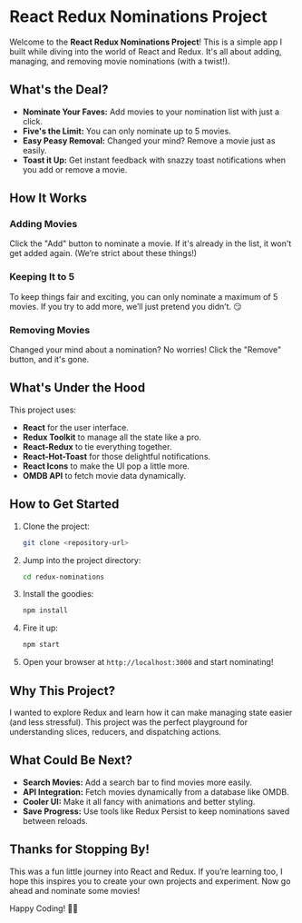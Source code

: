 # React Redux Nominations Project

Welcome to the **React Redux Nominations Project**! This is a simple app I built while diving into the world of React and Redux. It's all about adding, managing, and removing movie nominations (with a twist!).

## What's the Deal?
- **Nominate Your Faves:** Add movies to your nomination list with just a click. 
- **Five's the Limit:** You can only nominate up to 5 movies. 
- **Easy Peasy Removal:** Changed your mind? Remove a movie just as easily.
- **Toast it Up:** Get instant feedback with snazzy toast notifications when you add or remove a movie.

## How It Works
### Adding Movies
Click the "Add" button to nominate a movie. If it's already in the list, it won't get added again. (We’re strict about these things!)

### Keeping It to 5
To keep things fair and exciting, you can only nominate a maximum of 5 movies. If you try to add more, we’ll just pretend you didn’t. 😏

### Removing Movies
Changed your mind about a nomination? No worries! Click the "Remove" button, and it's gone.

## What's Under the Hood
This project uses:
- **React** for the user interface.
- **Redux Toolkit** to manage all the state like a pro.
- **React-Redux** to tie everything together.
- **React-Hot-Toast** for those delightful notifications.
- **React Icons** to make the UI pop a little more.
- **OMDB API** to fetch movie data dynamically.

## How to Get Started
1. Clone the project:
   ```bash
   git clone <repository-url>
   ```
2. Jump into the project directory:
   ```bash
   cd redux-nominations
   ```
3. Install the goodies:
   ```bash
   npm install
   ```
4. Fire it up:
   ```bash
   npm start
   ```
5. Open your browser at `http://localhost:3000` and start nominating!

## Why This Project?
I wanted to explore Redux and learn how it can make managing state easier (and less stressful). This project was the perfect playground for understanding slices, reducers, and dispatching actions.

## What Could Be Next?
- **Search Movies:** Add a search bar to find movies more easily.
- **API Integration:** Fetch movies dynamically from a database like OMDB.
- **Cooler UI:** Make it all fancy with animations and better styling.
- **Save Progress:** Use tools like Redux Persist to keep nominations saved between reloads.

## Thanks for Stopping By!
This was a fun little journey into React and Redux. If you’re learning too, I hope this inspires you to create your own projects and experiment. Now go ahead and nominate some movies!

Happy Coding! 🎥✨

